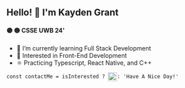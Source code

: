 ## Hello! 👋 I'm Kayden Grant

#### 🟣 🟡 CSSE UWB 24'

- 🌱 I’m currently learning Full Stack Development
- 📲 Interested in Front-End Development
- ⚛️ Practicing Typescript, React Native, and C++

```const contactMe = isInterested ? ```[<img src="https://github.com/kaydengrant/kaydengrant/blob/main/Images/linkedin.png" width="21" height="21" align="center">](https://www.linkedin.com/in/kaydengrant/)``` : 'Have A Nice Day!' ```
